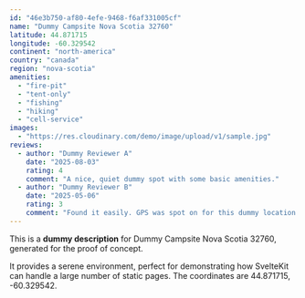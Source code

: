```yaml
---
id: "46e3b750-af80-4efe-9468-f6af331005cf"
name: "Dummy Campsite Nova Scotia 32760"
latitude: 44.871715
longitude: -60.329542
continent: "north-america"
country: "canada"
region: "nova-scotia"
amenities:
  - "fire-pit"
  - "tent-only"
  - "fishing"
  - "hiking"
  - "cell-service"
images:
  - "https://res.cloudinary.com/demo/image/upload/v1/sample.jpg"
reviews:
  - author: "Dummy Reviewer A"
    date: "2025-08-03"
    rating: 4
    comment: "A nice, quiet dummy spot with some basic amenities."
  - author: "Dummy Reviewer B"
    date: "2025-05-06"
    rating: 3
    comment: "Found it easily. GPS was spot on for this dummy location."
---
```


This is a **dummy description** for Dummy Campsite Nova Scotia 32760, generated for the proof of concept.

It provides a serene environment, perfect for demonstrating how SvelteKit can handle a large number of static pages. The coordinates are 44.871715, -60.329542.
